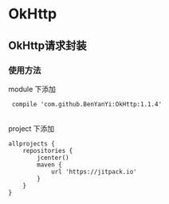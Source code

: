 # OkHttp
## OkHttp请求封装
### 使用方法

module 下添加

     compile 'com.github.BenYanYi:OkHttp:1.1.4'

<br/>
project 下添加

    allprojects {
        repositories {
            jcenter()
            maven {
                url 'https://jitpack.io'
            }
        }
    }

<br/>
